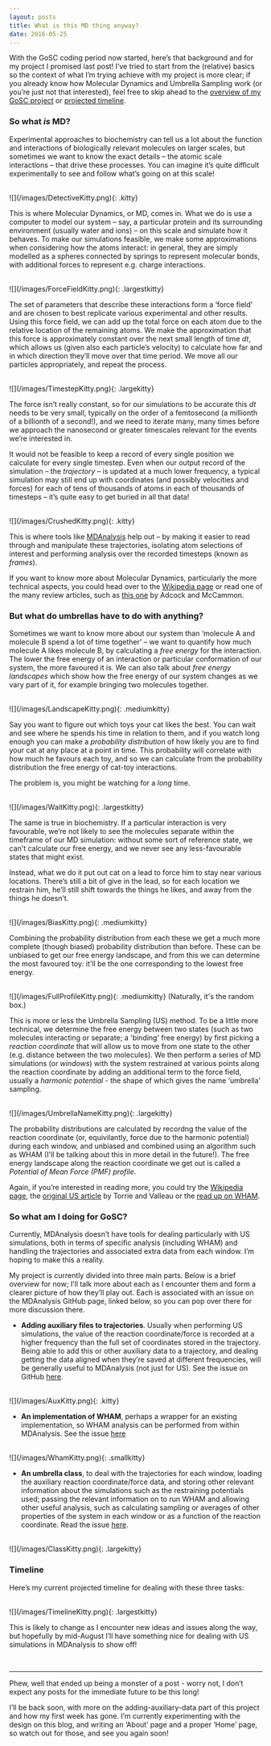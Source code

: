 ```yaml
---
layout: posts
title: What is this MD thing anyway?
date: 2016-05-25
---
```


With the GoSC coding period now started, here’s that background and for my project I promised last post! I’ve tried to start from the (relative) basics so the context of what I’m trying achieve with my project is more clear; if you already know how Molecular Dynamics and Umbrella Sampling work (or you’re just not that interested), feel free to skip ahead to the [overview of my GoSC project](#GoSC) or [projected timeline](#timeline).


###  So what *is* MD?
Experimental approaches to biochemistry can tell us a lot about the function and interactions of biologically relevant molecules on larger scales, but sometimes we want to know the exact details – the atomic scale interactions – that drive these processes. You can imagine it’s quite difficult experimentally to see and follow what’s going on at this scale!

<br/>
![](/images/DetectiveKitty.png){: .kitty}
<br/>

This is where Molecular Dynamics, or MD, comes in.  What we do is use a computer to model our system – say, a particular protein and its surrounding environment (usually water and ions) – on this scale and simulate how it behaves. To make our simulations feasible, we make some approximations when considering how the atoms interact: in general, they are simply modelled as a spheres connected by springs to represent molecular bonds, with additional forces to represent e.g. charge interactions.

<br/>
![](/images/ForceFieldKitty.png){: .largestkitty}
<br/>

The set of parameters that describe these interactions form a ‘force field’ and are chosen to best replicate various experimental and other results. Using this force field, we can add up the total force on each atom due to the relative location of the remaining atoms. We make the approximation that this force is approximately constant over the next small length of time *dt*, which allows us (given also each particle’s velocity) to calculate how far and in which direction they’ll move over that time period. We move all our particles appropriately, and repeat the process.

<br/>
![](/images/TimestepKitty.png){: .largekitty}
<br/>

The force isn’t really constant, so for our simulations to be accurate this *dt* needs to be very small, typically on the order of a femtosecond (a millionth of a billionth of a second!), and we need to iterate many, many times before we approach the nanosecond or greater timescales relevant for the events we’re interested in. 

It would not be feasible to keep a record of every single position we calculate for every single timestep. Even when our output record of the simulation – the *trajectory* – is updated at a much lower frequency, a typical simulation may still end up with coordinates (and possibly velocities and forces) for each of tens of thousands of atoms in each of thousands of timesteps – it’s quite easy to get buried in all that data!

<br/>
![](/images/CrushedKitty.png){: .kitty}
<br/>

This is where tools like [MDAnalysis](http://www.mdanalysis.org/) help out – by making it easier to read through and manipulate these trajectories, isolating atom selections of interest and performing analysis over the recorded timesteps (known as *frames*).

If you want to know more about Molecular Dynamics, particularly the more technical aspects, you could head over to the [Wikipedia page](https://en.wikipedia.org/wiki/Molecular_dynamics) or read one of the many review articles, such as [this one](http://dx.doi.org/10.1021/cr040426m) by Adcock and McCammon.


### But what do umbrellas have to do with anything?
Sometimes we want to know more about our system than ‘molecule A and molecule B spend a lot of time together’ – we want to quantify how much molecule A likes molecule B, by calculating a *free energy* for the interaction. The lower the free energy of an interaction or particular conformation of our system, the more favoured it is. We can also talk about *free energy landscapes* which show how the free energy of our system changes as we vary part of it, for example bringing two molecules together.

<br/>
![](/images/LandscapeKitty.png){: .mediumkitty}
<br/>

Say you want to figure out which toys your cat likes the best. You can wait and see where he spends his time in relation to them, and if you watch long enough you can make a *probability distribution* of how likely you are to find your cat at any place at a point in time. This probability will correlate with how much he favours each toy, and so we can calculate from the probability distribution the free energy of cat-toy interactions.

The problem is, you might be watching for a *long* time.

<br/>
![](/images/WaitKitty.png){: .largestkitty}
<br/>

The same is true in biochemistry. If a particular interaction is very favourable, we’re not likely to see the molecules separate within the timeframe of our MD simulation: without some sort of reference state, we can't calculate our free energy, and we never see any less-favourable states that might exist.

Instead, what we do it put out cat on a lead to force him to stay near various locations. There’s still a bit of give in the lead, so for each location we restrain him, he’ll still shift towards the things he likes, and away from the things he doesn’t.

<br/>
![](/images/BiasKitty.png){: .mediumkitty}
<br/>


Combining the probability distribution from each these we get a much more complete (though biased) probability distribution than before. These can be unbiased to get our free energy landscape, and from this we can determine the most favoured toy: it'll be the one corresponding to the lowest free energy.

<br/>
![](/images/FullProfileKitty.png){: .mediumkitty}
(Naturally, it's the random box.)
<br/>

This is more or less the Umbrella Sampling (US) method. To be a little more technical, we determine the free energy between two states (such as two molecules interacting or separate; a 'binding' free energy) by first picking a *reaction coordinate* that will allow us to move from one state to the other (e.g. distance between the two molecules). We then perform a series of MD simulations (or *windows*) with the system restrained at various points along the reaction coordinate by adding an additional term to the force field, usually a *harmonic potential* - the shape of which gives the name ‘umbrella’ sampling.

<br/>
![](/images/UmbrellaNameKitty.png){: .largekitty}
<br/>

The probability distributions are calculated by recordng the value of the reaction coordinate (or, equivilantly, force due to the harmonic potential) during each window, and unbiased and combined using an algorithm such as WHAM (I'll be talking about this in more detail in the future!). The free energy landscape along the reaction coordinate we get out is called a *Potential of Mean Force (PMF) profile*.

Again, if you’re interested in reading more, you could try the [Wikipedia page]( https://en.wikipedia.org/wiki/Umbrella_sampling), the [original US article](http://dx.doi.org/10.1016/0021-9991(77)90121-8) by Torrie and Valleau or the [read up on WHAM](http://dx.doi.org/10.1002/jcc.540130812).

### <a name="GoSC"></a> So what am I doing for GoSC?
Currently, MDAnalysis doesn’t have tools for dealing particularly with US simulations, both in terms of specific analysis (including WHAM) and handling the trajectories and associated extra data from each window. I’m hoping to make this a reality.
 
My project is currently divided into three main parts. Below is a brief overview for now; I’ll talk more about each as I encounter them and form a clearer picture of how they’ll play out. Each is associated with an issue on the MDAnalysis GitHub page, linked below, so you can pop over there for more discussion there.

- **Adding auxiliary files to trajectories**. 
Usually when performing US simulations, the value of the reaction coordinate/force is recorded at a higher frequency than the full set of coordinates stored in the trajectory. Being able to add this or other auxiliary data to a trajectory, and dealing getting the data aligned when they’re saved at different frequencies, will be generally useful to MDAnalysis (not just for US). See the issue on GitHub [here](https://github.com/MDAnalysis/mdanalysis/issues/785).

<br/>
![](/images/AuxKitty.png){: .kitty}
<br/>

- **An implementation of WHAM**, perhaps a wrapper for an existing implementation, so WHAM analysis can be performed from within MDAnalysis. See the issue [here](https://github.com/MDAnalysis/mdanalysis/issues/842)

<br/>
![](/images/WhamKitty.png){: .smallkitty}
<br/>

- **An umbrella class**, to deal with the trajectories for each window, loading the auxiliary reaction coordinate/force data, and storing other relevant information about the simulations such as the restraining potentials used; passing the relevant information on to run WHAM and allowing other useful analysis, such as calculating sampling or averages of other properties of the system in each window or as a function of the reaction coordinate. Read the issue [here]( https://github.com/MDAnalysis/mdanalysis/issues/843).

<br/>
![](/images/ClassKitty.png){: .largekitty}
<br/>



### <a name="timeline"></a> Timeline
Here’s my current projected timeline for dealing with these three tasks:

<br/>
![](/images/TimelineKitty.png){: .largestkitty}
<br/>

This is likely to change as I encounter new ideas and issues along the way, but hopefully by mid-August I’ll have something nice for dealing with US simulations in MDAnalysis to show off!

<br/>

***
Phew, well that ended up being a monster of a post - worry not, I don’t expect any posts for the immediate future to be this long!

I’ll be back soon, with more on the adding-auxiliary-data part of this project and how my first week has gone. I’m currently experimenting with the design on this blog, and writing an ‘About’ page and a proper ‘Home’ page, so watch out for those, and see you again soon!
